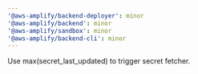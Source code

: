 ```yaml
---
'@aws-amplify/backend-deployer': minor
'@aws-amplify/backend': minor
'@aws-amplify/sandbox': minor
'@aws-amplify/backend-cli': minor
---
```


Use max(secret_last_updated) to trigger secret fetcher.
